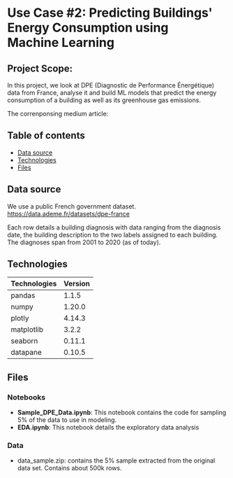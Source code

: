 # Use Case #2: Predicting Buildings' Energy Consumption using Machine Learning

## Project Scope:

In this project, we look at DPE (Diagnostic de Performance Énergétique) data from France, analyse it and build ML models that predict the energy consumption of a building as well as its greenhouse gas emissions.

The correnponsing medium article:  

## Table of contents
* [Data source](#data-source)
* [Technologies](#technologies)
* [Files](#Files)

## Data source
We use a public French government dataset.
https://data.ademe.fr/datasets/dpe-france

Each row details a building diagnosis with data ranging from the diagnosis date, the building description to the two labels assigned to each building.
The diagnoses span from 2001 to 2020 (as of today).

## Technologies
|  Technologies | Version  |
|---|---|
|  pandas | 1.1.5 |
|  numpy | 1.20.0 | 
|  plotly| 4.14.3 |
|  matplotlib |  3.2.2  |
|  seaborn |  0.11.1  |
|  datapane |  0.10.5 |

## Files
### Notebooks
- **Sample_DPE_Data.ipynb**: This notebook contains the code for sampling 5% of the data to use in modeling.
- **EDA.ipynb**: This notebook details the exploratory data analysis 

### Data
- data_sample.zip: contains the 5% sample extracted from the original data set. Contains about 500k rows.

